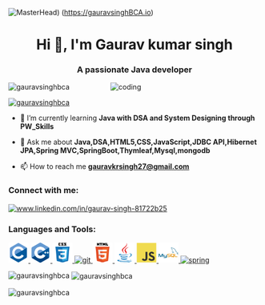![MasterHead](https://i.pinimg.com/originals/87/f3/f1/87f3f1425b217691da645e97dbb50d55.gif)) (https://gauravsinghBCA.io)
<h1 align="center">Hi 👋, I'm Gaurav kumar singh</h1>
<h3 align="center">A passionate Java developer</h3>
<img align="right" width="300" src="https://sklc-tinymce-2021.s3.amazonaws.com/comp/2022/08/62_1659690052.png" alt="coding">

<p align="left"> <img src="https://komarev.com/ghpvc/?username=gauravsinghbca&label=Profile%20views&color=0e75b6&style=flat" alt="gauravsinghbca" /> </p>

<p align="left"> <a href="https://github.com/ryo-ma/github-profile-trophy"><img src="https://github-profile-trophy.vercel.app/?username=gauravsinghbca" alt="gauravsinghbca" /></a> </p>

- 🌱 I’m currently learning **Java with DSA and System Designing through PW_Skills**

- 💬 Ask me about **Java,DSA,HTML5,CSS,JavaScript,JDBC API,Hibernet JPA,Spring MVC,SpringBoot,Thymleaf,Mysql,mongodb**

- 📫 How to reach me **gauravkrsingh27@gmail.com**

<h3 align="left">Connect with me:</h3>
<p align="left">
<a href="https://linkedin.com/in/www.linkedin.com/in/gaurav-singh-81722b25" target="blank"><img align="center" src="https://raw.githubusercontent.com/rahuldkjain/github-profile-readme-generator/master/src/images/icons/Social/linked-in-alt.svg" alt="www.linkedin.com/in/gaurav-singh-81722b25" height="30" width="40" /></a>
</p>

<h3 align="left">Languages and Tools:</h3>
<p align="left"> <a href="https://www.cprogramming.com/" target="_blank" rel="noreferrer"> <img src="https://raw.githubusercontent.com/devicons/devicon/master/icons/c/c-original.svg" alt="c" width="40" height="40"/> </a> <a href="https://www.w3schools.com/cpp/" target="_blank" rel="noreferrer"> <img src="https://raw.githubusercontent.com/devicons/devicon/master/icons/cplusplus/cplusplus-original.svg" alt="cplusplus" width="40" height="40"/> </a> <a href="https://www.w3schools.com/css/" target="_blank" rel="noreferrer"> <img src="https://raw.githubusercontent.com/devicons/devicon/master/icons/css3/css3-original-wordmark.svg" alt="css3" width="40" height="40"/> </a> <a href="https://git-scm.com/" target="_blank" rel="noreferrer"> <img src="https://www.vectorlogo.zone/logos/git-scm/git-scm-icon.svg" alt="git" width="40" height="40"/> </a> <a href="https://www.w3.org/html/" target="_blank" rel="noreferrer"> <img src="https://raw.githubusercontent.com/devicons/devicon/master/icons/html5/html5-original-wordmark.svg" alt="html5" width="40" height="40"/> </a> <a href="https://www.java.com" target="_blank" rel="noreferrer"> <img src="https://raw.githubusercontent.com/devicons/devicon/master/icons/java/java-original.svg" alt="java" width="40" height="40"/> </a> <a href="https://developer.mozilla.org/en-US/docs/Web/JavaScript" target="_blank" rel="noreferrer"> <img src="https://raw.githubusercontent.com/devicons/devicon/master/icons/javascript/javascript-original.svg" alt="javascript" width="40" height="40"/> </a> <a href="https://www.mysql.com/" target="_blank" rel="noreferrer"> <img src="https://raw.githubusercontent.com/devicons/devicon/master/icons/mysql/mysql-original-wordmark.svg" alt="mysql" width="40" height="40"/> </a> <a href="https://spring.io/" target="_blank" rel="noreferrer"> <img src="https://www.vectorlogo.zone/logos/springio/springio-icon.svg" alt="spring" width="40" height="40"/> </a> </p>

<p><img align="left" src="https://github-readme-stats.vercel.app/api/top-langs?username=gauravsinghbca&show_icons=true&locale=en&layout=compact" alt="gauravsinghbca" /></p>

<p>&nbsp;<img align="center" src="https://github-readme-stats.vercel.app/api?username=gauravsinghbca&show_icons=true&locale=en" alt="gauravsinghbca" /></p>

<p><img align="center" src="https://github-readme-streak-stats.herokuapp.com/?user=gauravsinghbca&" alt="gauravsinghbca" /></p>
